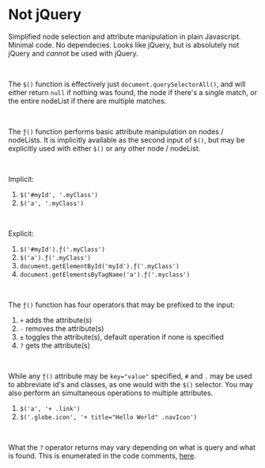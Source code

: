 # Not jQuery

Simplified node selection and attribute manipulation in plain Javascript. Minimal code. No dependecies. Looks like jQuery, but is absolutely not jQuery and *cannot* be used with jQuery.

<br>

The `$()` function is effectively just `document.querySelectorAll()`, and will either return `null` if nothing was found, the node if there's a single match, or the entire nodeList if there are multiple matches.

<br>

The `ƒ()` function performs basic attribute manipulation on nodes / nodeLists. It is implicitly available as the second input of `$()`, but may be explicitly used with either `$()` or any other node / nodeList.

<br>

Implicit:
1. `$('#myId', '.myClass')`
2. `$('a', '.myClass')`

<br>

Explicit:
1. `$('#myId').ƒ('.myClass')`
2. `$('a').ƒ('.myClass')`
3. `document.getElementById('myId').ƒ('.myClass')`
4. `document.getElementsByTagName('a').ƒ('.myclass')`

<br>

The `ƒ()` function has four operators that may be prefixed to the input:
1. `+` adds the attribute(s)
2. `-` removes the attribute(s)
3. `±` toggles the attribute(s), default operation if none is specified
4. `?` gets the attribute(s)

<br>

While any `ƒ()` attribute may be `key="value"` specified, `#` and `.` may be used to abbreviate id's and classes, as one would with the `$()` selector. You may also perform an simultaneous operations to multiple attributes.
1. `$('a', '+ .link')`
2. `$('.globe.icon', '+ title="Hello World" .navIcon')`

<br>

What the `?` operator returns may vary depending on what is query and what is found. This is enumerated in the code comments, [here](https://github.com/pxninja/not-jquery/blob/8f84aae1bb59dbcf48e8397d6df5049e8f3bb231/%24.js#L174).

